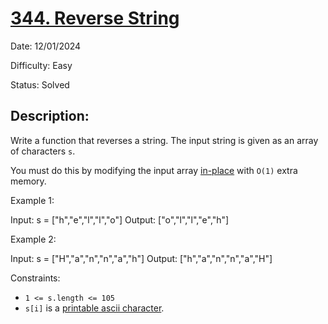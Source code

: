 # [344\. Reverse String](https://leetcode.com/problems/reverse-string/)

Date: 12/01/2024

Difficulty: Easy

Status: Solved

## Description:

Write a function that reverses a string. The input string is given as an array of characters `s`.

You must do this by modifying the input array [in-place](https://en.wikipedia.org/wiki/In-place_algorithm) with `O(1)` extra memory.

Example 1:

Input: s = ["h","e","l","l","o"]
Output: ["o","l","l","e","h"]

Example 2:

Input: s = ["H","a","n","n","a","h"]
Output: ["h","a","n","n","a","H"]

Constraints:

-   `1 <= s.length <= 105`
-   `s[i]` is a [printable ascii character](https://en.wikipedia.org/wiki/ASCII#Printable_characters).